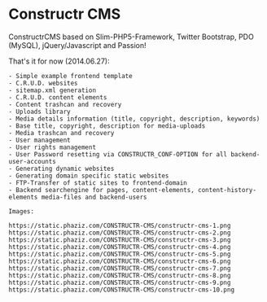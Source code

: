 Constructr CMS
=============

ConstructrCMS based on Slim-PHP5-Framework, Twitter Bootstrap, PDO (MySQL), jQuery/Javascript and Passion!

That's it for now (2014.06.27):

	- Simple example frontend template
	- C.R.U.D. websites
	- sitemap.xml generation
	- C.R.U.D. content elements
	- Content trashcan and recovery
	- Uploads library
	- Media details information (title, copyright, description, keywords)
	- Base title, copyright, description for media-uploads
	- Media trashcan and recovery
	- User management
	- User rights management
	- User Password resetting via CONSTRUCTR_CONF-OPTION for all backend-user-accounts
	- Generating dynamic websites
	- Generating domain specific static websites
	- FTP-Transfer of static sites to frontend-domain
	- Backend searchengine for pages, content-elements, content-history-elements media-files and backend-users

	Images:

	https://static.phaziz.com/CONSTRUCTR-CMS/constructr-cms-1.png
	https://static.phaziz.com/CONSTRUCTR-CMS/constructr-cms-2.png
	https://static.phaziz.com/CONSTRUCTR-CMS/constructr-cms-3.png
	https://static.phaziz.com/CONSTRUCTR-CMS/constructr-cms-4.png
	https://static.phaziz.com/CONSTRUCTR-CMS/constructr-cms-5.png
	https://static.phaziz.com/CONSTRUCTR-CMS/constructr-cms-6.png
	https://static.phaziz.com/CONSTRUCTR-CMS/constructr-cms-7.png
	https://static.phaziz.com/CONSTRUCTR-CMS/constructr-cms-8.png
	https://static.phaziz.com/CONSTRUCTR-CMS/constructr-cms-9.png
	https://static.phaziz.com/CONSTRUCTR-CMS/constructr-cms-10.png